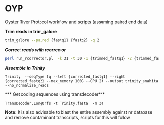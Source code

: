 # OYP
Oyster River Protocol workflow and scripts (assuming paired end data)


**Trim reads in trim_galore**

```bash
trim_galore --paired {fastq1} {fastq2} -q 2
```

***Correct reads with rcorrector***

```bash
perl run_rcorrector.pl  -k 31 -t 30 -1 {trimmed_fastq1} -2 {trimmed_fastq2}

```

***Assemble in Trinity***

```
Trinity  --seqType fq --left {corrected_fastq1} --right {corrected_fastq2} --max_memory 100G --CPU 23 --output trinity_anahita --no_normalize_reads
```

*** Get coding sequences using transdecoder***

```
TransDecoder.LongOrfs -t Trinity.fasta  -m 30
```

**Note:** It is also advisable to blast the entire assembly against nr database and remove contaminant transcripts, scripts for this will follow
